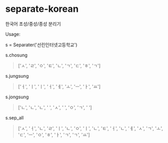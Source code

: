 # separate-korean
한국어 초성/중성/종성 분리기

Usage:  

s = Separater('선린인터넷고등학교')
>

s.chosung
>['ㅅ', 'ㄹ', 'ㅇ', 'ㅌ', 'ㄴ', 'ㄱ', 'ㄷ', 'ㅎ', 'ㄱ']

s.jungsung
>['ㅓ', 'ㅣ', 'ㅣ', 'ㅓ', 'ㅔ', 'ㅗ', 'ㅡ', 'ㅏ', 'ㅛ']

s.jongsung
>['ㄴ', 'ㄴ', 'ㄴ', ' ', 'ㅅ', ' ', 'ㅇ', 'ㄱ', ' ']

s.sep_all
>['ㅅ', 'ㅓ', 'ㄴ', 'ㄹ', 'ㅣ', 'ㄴ', 'ㅇ', 'ㅣ', 'ㄴ', 'ㅌ', 'ㅓ', 'ㄴ', 'ㅔ', 'ㅅ', 'ㄱ', 'ㅗ', 'ㄷ', 'ㅡ', 'ㅇ', 'ㅎ', 'ㅏ', 'ㄱ', 'ㄱ', 'ㅛ']